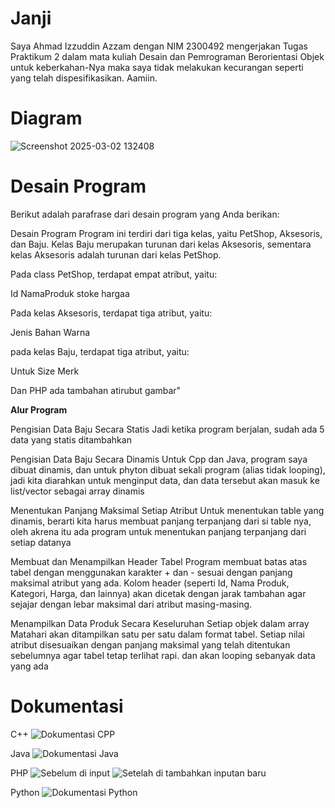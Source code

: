 # Janji
Saya Ahmad Izzuddin Azzam dengan NIM 2300492 mengerjakan Tugas Praktikum 2 dalam mata kuliah Desain dan Pemrograman Berorientasi Objek untuk keberkahan-Nya maka saya tidak melakukan kecurangan seperti yang telah dispesifikasikan. Aamiin.

# Diagram
![Screenshot 2025-03-02 132408](https://github.com/user-attachments/assets/8dd378cb-8919-4932-825c-0b95c2e45023)

# Desain Program
Berikut adalah parafrase dari desain program yang Anda berikan:

Desain Program Program ini terdiri dari tiga kelas, yaitu PetShop, Aksesoris, dan Baju. Kelas Baju merupakan turunan dari kelas Aksesoris, sementara kelas Aksesoris adalah turunan dari kelas PetShop.

Pada class PetShop, terdapat empat atribut, yaitu:

Id
NamaProduk
stoke
hargaa

Pada kelas Aksesoris, terdapat tiga atribut, yaitu:

Jenis
Bahan
Warna

pada kelas Baju, terdapat tiga atribut, yaitu:

Untuk
Size
Merk

Dan PHP ada tambahan atirubut gambar"

**Alur Program**

Pengisian Data Baju Secara Statis
Jadi ketika program berjalan, sudah ada 5 data yang statis ditambahkan

Pengisian Data Baju Secara Dinamis
Untuk Cpp dan Java, program saya dibuat dinamis, dan untuk phyton dibuat sekali program (alias tidak looping), jadi kita diarahkan untuk menginput data, dan data tersebut akan masuk ke list/vector sebagai array dinamis

Menentukan Panjang Maksimal Setiap Atribut
Untuk menentukan table yang dinamis, berarti kita harus membuat panjang terpanjang dari si table nya, oleh akrena itu ada program untuk menentukan panjang terpanjang dari setiap datanya

Membuat dan Menampilkan Header Tabel
Program membuat batas atas tabel dengan menggunakan karakter + dan - sesuai dengan panjang maksimal atribut yang ada. Kolom header (seperti Id, Nama Produk, Kategori, Harga, dan lainnya) akan dicetak dengan jarak tambahan agar sejajar dengan lebar maksimal dari atribut masing-masing.

Menampilkan Data Produk Secara Keseluruhan
Setiap objek dalam array Matahari akan ditampilkan satu per satu dalam format tabel. Setiap nilai atribut disesuaikan dengan panjang maksimal yang telah ditentukan sebelumnya agar tabel tetap terlihat rapi. dan akan looping sebanyak data yang ada

# Dokumentasi
C++
![Dokumentasi CPP](https://github.com/user-attachments/assets/a0184018-3c91-48a7-ad4b-13adf2cfdbcb)

Java
![Dokumentasi Java](https://github.com/user-attachments/assets/ba5949d8-030f-45cb-b0c1-83ad965003fd)

PHP
![Sebelum di input](https://github.com/user-attachments/assets/13a9e1ce-a985-43fe-a288-266adf58191d)
![Setelah di tambahkan inputan baru](https://github.com/user-attachments/assets/571341e0-35d7-43ea-9fa1-215c3d03c571)

Python
![Dokumentasi Python](https://github.com/user-attachments/assets/05c943ac-6545-4ee1-9da7-22c6f5690903)
